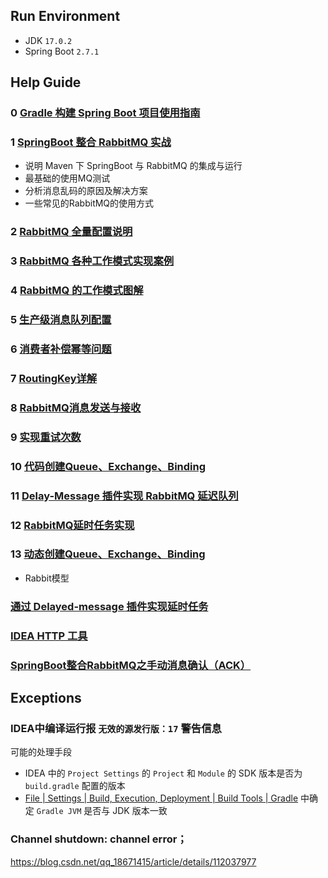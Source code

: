 
## Run Environment

* JDK `17.0.2`
* Spring Boot `2.7.1`


## Help Guide

### 0 [Gradle 构建 Spring Boot 项目使用指南](https://zhuanlan.zhihu.com/p/92706843)

### 1 [SpringBoot 整合 RabbitMQ 实战](https://blog.csdn.net/qq_38837032/article/details/121138866)
* 说明 Maven 下 SpringBoot 与 RabbitMQ 的集成与运行
* 最基础的使用MQ测试
* 分析消息乱码的原因及解决方案
* 一些常见的RabbitMQ的使用方式

### 2 [RabbitMQ 全量配置说明](https://zhuanlan.zhihu.com/p/145336656)
### 3 [RabbitMQ 各种工作模式实现案例](https://cloud.tencent.com/developer/article/1775294)
### 4 [RabbitMQ 的工作模式图解](https://www.cnblogs.com/Jeely/p/10784013.html)
### 5 [生产级消息队列配置](https://blog.csdn.net/swordcenter/article/details/101459376)
### 6 [消费者补偿幂等问题](https://www.cnblogs.com/toov5/p/10287183.html)
### 7 [RoutingKey详解](https://www.yisu.com/zixun/457019.html)
### 8 [RabbitMQ消息发送与接收](https://www.cnblogs.com/qlqwjy/p/13923237.html)
### 9 [实现重试次数](https://www.jianshu.com/p/4904c609632f)
### 10 [代码创建Queue、Exchange、Binding](https://zhuanlan.zhihu.com/p/75710822)
### 11 [Delay-Message 插件实现 RabbitMQ 延迟队列](https://zhuanlan.zhihu.com/p/121083535)
### 12 [RabbitMQ延时任务实现](https://blog.csdn.net/Sadlay/article/details/87161615)
### 13 [动态创建Queue、Exchange、Binding](https://blog.csdn.net/qq_28533563/article/details/107025629)
* Rabbit模型
### [通过 Delayed-message 插件实现延时任务](https://juejin.cn/post/6882747404894879758)

### [IDEA HTTP 工具](https://www.jianshu.com/p/2404654d655a)

### [SpringBoot整合RabbitMQ之手动消息确认（ACK）](https://blog.csdn.net/qq_38322527/article/details/103701101)
## Exceptions

### IDEA中编译运行报 `无效的源发行版：17` 警告信息
可能的处理手段
* IDEA 中的 `Project Settings` 的 `Project` 和 `Module` 的 SDK 版本是否为 `build.gradle` 配置的版本
* [File | Settings | Build, Execution, Deployment | Build Tools | Gradle](jetbrains://idea/settings?name=Build%2C+Execution%2C+Deployment--Build+Tools--Gradle) 中确定 `Gradle JVM` 是否与 JDK 版本一致

### Channel shutdown: channel error；
https://blog.csdn.net/qq_18671415/article/details/112037977
